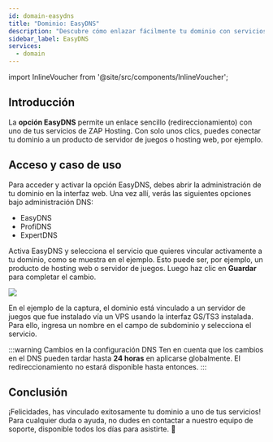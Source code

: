 ```yaml
---
id: domain-easydns
title: "Dominio: EasyDNS"
description: "Descubre cómo enlazar fácilmente tu dominio con servicios de hosting para conexiones web o de servidor sin complicaciones → Aprende más ahora"
sidebar_label: EasyDNS
services:
  - domain
---
```


import InlineVoucher from '@site/src/components/InlineVoucher';

## Introducción

La **opción EasyDNS** permite un enlace sencillo (redireccionamiento) con uno de tus servicios de ZAP Hosting. Con solo unos clics, puedes conectar tu dominio a un producto de servidor de juegos o hosting web, por ejemplo.

## Acceso y caso de uso

Para acceder y activar la opción EasyDNS, debes abrir la administración de tu dominio en la interfaz web. Una vez allí, verás las siguientes opciones bajo administración DNS:

- EasyDNS
- ProfiDNS
- ExpertDNS

Activa EasyDNS y selecciona el servicio que quieres vincular activamente a tu dominio, como se muestra en el ejemplo. Esto puede ser, por ejemplo, un producto de hosting web o servidor de juegos. Luego haz clic en **Guardar** para completar el cambio.

![](https://screensaver01.zap-hosting.com/index.php/s/spg7YHqAJb6Wqky/preview)

En el ejemplo de la captura, el dominio está vinculado a un servidor de juegos que fue instalado vía un VPS usando la interfaz GS/TS3 instalada. Para ello, ingresa un nombre en el campo de subdominio y selecciona el servicio.

:::warning Cambios en la configuración DNS
Ten en cuenta que los cambios en el DNS pueden tardar hasta **24 horas** en aplicarse globalmente. El redireccionamiento no estará disponible hasta entonces.
:::

## Conclusión

¡Felicidades, has vinculado exitosamente tu dominio a uno de tus servicios! Para cualquier duda o ayuda, no dudes en contactar a nuestro equipo de soporte, disponible todos los días para asistirte. 🙂

<InlineVoucher />